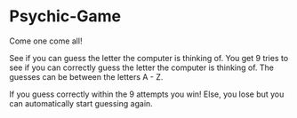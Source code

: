 # Psychic-Game

Come one come all! 

See if you can guess the letter the computer is thinking of. You get 9 tries to see if you can correctly guess the letter the computer is thinking of. The guesses can be between the letters A - Z. 

If you guess correctly within the 9 attempts you win! Else, you lose but you can automatically start guessing again.
